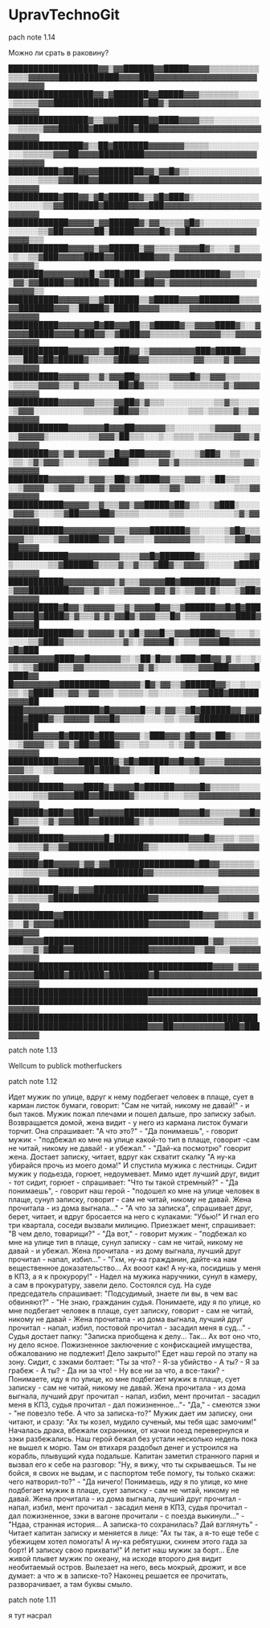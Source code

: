 # UpravTechnoGit

pach note 1.14

Можно ли срать в раковину?

██████████████████▓▓▒▓▓██████▓▓█████▓▓▓▓▒▒▒▒▒▒▒▒▒▒▒▒▒▒▓▓▓▓▓▓████████████▓▓▓▓███▓▓▓▓▓▓▓▓▓▓▓▓▓▓▓▓▓▓▓▓▓▓▓▓▓▓▓
█████████████████▓▓▒▓███████▓▓█████▓▓▓▒▒▒▒▒▒▒▒░░░░░▒▒▒▒▒▓▓▓██████████████████▓██▓▒▓▓▓▓▓▓▓▓▓▓▓▓▓▓▓▓▓▓▓▓▓▓▓▓
████████████████▓▒▒▓▓▓██████▓▓████▓▓▓▓▒▒▒░░░░░░░░░░░▒▒▒▒▒▓▓▓██████▓████████▓████▓▓▓▓▓▓▓▓▓▓▓▓▓▓▓▓▓▓▓▓▓▓▓▓▓▓
███████████████▓▒▒██▓███████▓▓▓▓▓▓▓▒▒▒▒▒░░░░░░░░░░░░░▒▒▒▒▒▒▓▓▓██▓▓▓▓█████████▓▓▓▓▓▓▓▓▓▓▓▓▓▓▓▓▓▓▓▓▓▓▓▓▓▓▓▓▓
██████████▓███▓▓▓▓█████████▓▓▒▓▓█▓▒▒░░░░░░░░░░░░░░░░░░░░▒▒▒▒▓▓▓███▓▓███████▓▓▓██▓▓▓▓▓▓▓▓▓▓▓▓▓▓▓▓▓▓▓▓▓▓▓▓▓▓
██████████▓███▓▓▒▓█▓██████▓▒▒▓█▓███▓▒░░░░░░░░░░░░░░░░░░░░▒▒▓▓███████▓█████▓▓▓▓███▓▓▓▓▓▓▓▓▓▓▓▓▓▓▓▓▓▓▓▓▓▓▓▓▓
████████████▓▓▓▓▓▒▓▓██████▓▒▓▓▒▒▒▒▒▓█▓▒░░░░░░░░░░░░░░░░░▒▒▓██▓▓▓▓▓▓██▒█████▓▓▓▓▓█▓▒▓▓█▓▓▓▓▓▓▓▓▓▓▓▓▓▓▓▓▓▒▒▒
████████████▓▓▓▓▓▒▓▓██████▒▓▓▒▒▒▒▒▓▓▓▓█▓▒░░░▒▓░░░░░▒░░▒▒▓███▓▓▓▓▓████▓▓████████▓▓▓▒▓▓▓▓▓▓▓▓▓▓▓▓▓▓▓▓▓▓▓▓▓▓▒
███████▓▓▓▓▓▓▓▓▓█▒▓███▓███▒▓▓▓▓▓██████████▓▓▒▒▒░░░░▓▓▒▓▓█████▓▓█████▓▓▒████▓▓██▓▓▒▓▓▓▓▓▓▓▓▓▓▓▓▓▓▓▓▓▓▓▓▓▓▒▒
██████████▓▓▓▓▓▓▒▒▓███████▒▒▓█████▓▓▓▓████████▒▒▒▒▓▓███████▓▓▓▒▒█████▓▒█████▓▓▓▓▒▒▒▒▒▒▓▓▓▓▓▓▓▓▓▓▓▓▓▓▓▓▓▓▓▓
██████████▓▓▓▓▓▓▓█▓██▓▓▓██▒▒▓█████▓▒▒▓▓▓▓████▓▒░░▓▓▓▓▓█████▓▓▓▓█▓██▓▓▒▒▓████▓▓▒▒▒▒▒▒▒▒▓▓▓▓▓▓▒▒▒▓▓▓▓▓▓▓▓▓▓▓
████████████▓▓▓▓▓▓▒▓▓███▓▓░▒▓▓▓▓▓▓▓▓▓███▓█████▓░░░▒▒▒███▓██▓█████▓▒▒▒▒▒▓████▓▓▒▒▒▒▒▒▒▒▒▓▓▒▒▒▒▓▒▓▓▓▓▓▓▓▓▓▓▓
██████████▓▓▓▓▓▓▒▒▓▒▓▓▓██▓▒▒▒▒▒▒▓▓▓▓█▓▒▒▓▓▓▒▒▒░░░░░▒▒▒▒▒▓▓▓▓▒▒▒▓▒▒▒▒▒▒▒▒██▓█▓▒▒▒░░░▒▒▒▒▒▒▒▒▒▒▓▒▓▓▓▓▓▓▓▓▓▓▓
██████████▓▓▓▓▓▓▓▒▒▒▒▓▓██▓▒▓▒▒▒░░░░░░░░░░▒▒▓▒▒░░░░░▒▓▓▓░░░░░░░░░░▒▒▒▒▒▒▓██▓▓▒▒░░░░░░░░▒▒▒░▒▒▒▒▒▓▒▒▓▓▓▓▓▓▓▓
████████████▓▓▓▓▓▓▓█▓▓▓██▓▓▓▓▓▓▒▒░░░░░░░▒▓▓▓▓▓░░░░░░▓▓▓▓▓▒░░░░░░░░▒▒▓▓▓▒██▒▒▒░░░▒░░▒▒▒▒░▒▒▒▒▒▒▒▓▓▓▒▓▓▓▓▓▓▓
████████▓▓▒▓▓▒▓▓▓▓▓▒▒█▓▓███▓▓▓▓▓▒░░░░▒▓██▓░░▒▒░░░░░▒▒░▒▓▒▓▓▓▒░░░░░▒▒▓▓████▒▒░░░░▓▓▒▓▒▒▒▒▒▒▒▒▒▒▒▒▒▓▓▒▓▓▓▓▓▓
████████▓▓▓▓▓▓▓▒▓▓▓▒▒██▓▒▓████▓▓▒▒▒▓▓▓▒░▒██▒▒▒░░░░░░▒▓▓▓▓░░▒▓▓▓▒▒▒▒▓▓▒▓▓▓▒▒▒▒░░░▒▒▓▓▒░░░░░░░░░░▒▒▒▓▓▓▓▓▓▓▓
███████████▓▓▓▓▓▒▒▓▒▒▒▓▓▒▓▓█████▓██▓▒▒░░▒▓███▒░░░░░▓▓▓▓▒░░░▒▒▓██▓▓▓▓██▓▒▒▒▒▒░░░░░░▒▒▒░░░░░░░░░░▒▓▒▓▓▓▓▓▓▓▓
███████████▓▓▓▓▓▓▓▓▓▓▒▒▒▓▓▓▓███████▓▒▒░░░░░▒▓█▓▒▒▒▓▓▓▒▒░░░░▒▓▓██████▓▓▒▓▓▒▒▒▒░░▓▓▓▓▓▓▓▒▒▒░░░░▒▒▓▓█▓▓██▓▓▓▓
████████████▓▓▓▓▓▓▓▓▓▓▒▒▒▒▓▓█▓███████▓▒░░░░░░░░▒▓▓▒░░░░░░░▒▒▓██████▓▒▒▒▒▓▒▒▓▒▒▒▓██▓▒▒▓▓▓▓▒░░░░░▓████▓▓▓▓▓▓
███████████▓▓▓▓▓▓▓▓▓▓▒▓▒▒▒▓▓▓▓▓██▓████████▓▓▓▒▒▒▒▒▒▓▓▓████████▓▓▓▒▒▓▒░▒▒▒▓▓▓▓▓▒▓▓▒▓▒░▒▒▓▓▒▓▒░░░▒▓██▓▓▓▓▓▓▓
██████████▓█▓▓▒▓▓▓▓▓▓▒▒▓▒▓▓▓▓█▓▓▒▒▓██████▓▓█▓█▓████▓▓▓▓█▓████▓▒▓▒▒▒▓▒▓▒▓▓█▓▒▓▓▓▒▒▒█▓░▒▒▒▓▓▓▓▓▓▓████▓▓▓▓▓▓█
█████████████▓▓▒▓▓▓▓▓▒▓▒▓█▒▓▓▓█▒▒▓▓▓█████▓▒▒▒░░░▒░░░░░▒▒▓███▓▒▒▒▒▒▒▒▒▒▒▒▒▓▒░▒▓▓▓▓▓█▒░▒▒▒▓▓▓▓██▓▓▓▓▓▓▓█▓███
▓▓▓▓▓▓▓▓▓████▓▓█▓▓▓▓▓▓▒▒░▒██▒█▓▓▒▓███▓██▓▓▒▓░▒░░▒░░▒░▒▒▓████▒▒▒▓▓▒▒▒▒▒▒▒▒▒▒▒▓▒▓▒░░░░░▒▒▒▓▓▓███▓▓▓▓▓█████▓▓
█▓▓▓▓▓▓▓▓▓██████████▓▓▓▓▓▓▒█▓▒▓▓▒▒▓██████▓▓▒░░▒░░░▒▒░▒▓████▒▒▒▓▓▒▒▓▓▒▒▒░▒▒▒▒▒░▒▒░░░░░▒▒▒▓▓███▓██████▓▓▓▓██
███▓▓▓▓▓▓▓▓███████▓█▓▓▓▓▓▓█▒▒▓▒▓▓▒▒▓█▓██████▓▓▒▓▓▓███▓████▓▒▒▓▓▓▓▓▒▓▓▓█▓▒▒▒▒▒░░░░▒▒░▒▒▒▓██████████████████
█████▓▓▓▓▓█▓█████▓███▓▓▓▓▓░▒███▓▓▓▒▓█▓▓▓▒██▓▒░░▒▒▒░░▒▓▓▓▓▒▒░▓▓▒▓██▓▓███▓▒░░░▒▒░░░░▒░▒▓▓▒▓▓▓▓▓▓▓▓▓▓▓▓▓▓▓▓▓▓
██████████▓▓▓▓███████▓▒▓█▓██████▓▓█▓▓█▓▒▒▒▒▓▓▓▓▓▓▓▓▓▓▒▒░░▒▒▓▓▓▓▓▓██▓████▓▓▒░░░▒█░░░░░░▒▒▓▓▓▓▓▓▓▓▓▓▓▓▓▓▓▓▓▓
███████████▓▓▓▓████▓▒▓▓▓▓█▓██████▓▓▓▓▓█▓▒▒▒▒▒▒░░░░░░░░░▒▒▒▓▓▓▓▓███▓▓██████▓▒░░░░░▒░░░▒▒▒▓▓▓▓▓▓▓▓▓▓▓▓▓▓▓▓▓▓
███████▓███▓▓████▓▓▓▓▓▓███████████▓▓▓▓█▓▒▒▒▒▒▒▓▓█▓█▓▒▒▒▒░▒▓▒▓▓▓███▓▓███████▓▒░▒░░░░░▒▒▒▒▒▒▒▒▒▓▓▓▓▓▓▓▓▓▓▓▓▓
███████████▓▓▓▓▓▓▓▓█▒███████████████▓▓▓█▓▒▒▒▒░▒▒▒░░░▒▒▒▒▒▓▒▒▓▓███████████████▓▒▒░░░░░░▒▒▒▒▒▒▒▓▓▓▓▓▓▓▓▓▓▓▓▓
██████▓██▓▓▓▓▓▒▓▓▒▓▓█████████████████▓██▓▓▒▒▒▒▒▒▒░░░░▒▒▒▒▒▓▓█████████████████▓▓▒▒▒▒▒▒▒▒▒▒▒▒▒▓▓▓▓▓▓▓▓▓▓▓▓▓▓
██████████▓▓▓▒▓▓▓██████████████████████▓▓▓▒▒▒▒▒▒▒▒▒░▒▒▒▒▒▒▓███████████████████▓▓▒▒▒▒▒▒▒▒▒▒▒▒▓▓▓▓▓▓▓▓▓▓▓▓▓▓
█████████▓▓████████████████████████████▓▓▓▒▒░░░▒▓▒▒░░▓▒▓▓▓▓███████████████████▓▓▓▓▓▓▓▓▒▒▒▒▒▓▓▓▓▓▓▓▓▓▓▓▓▓▓▓
███▓▓▓▓█████████████████████████████████▒▓▓▒▒▒▒▒▒▒░░░▒▒▓▒▓███▓▓███████████████▓▓▓▓▓▓▓▓▓▒▒▓▓▒▒▒▓▓▓▓▓▓▓▓▓▓▓▓
█████████████████████████████████████████▓▓▓▓▒▓▓▓▓▓▓▓▓▓██████▓███████▓████████▓█▓▓▓▓▓▓▓▓▓▓▓▓▓▓▓▓▓▓▓▓▓▓▓▓▓▓
██████████████████████████████████████████████████████████████████████████████▓▓▓▓▓▓▓▓▓▓▓▓▓▓▓▓▓▓▓▓▓▓▓▓▓▓▓▓
██████████████████████████████████████████████████████████████████████████████▓▓▓██▓▓▓▓▓▓▓▓▓▓███▓███▓▓▓▓▓▓


patch note 1.13

Wellcum to publick motherfuckers


patch note 1.12

Идет мужик по улице, вдруг к нему подбегает человек в плаще, сует в карман листок бумаги, говорит: "Сам не читай, никому не давай!" - и был таков. Мужик пожал плечами и пошел дальше, про записку забыл. Возвращается домой, жена видит - у него из кармана листок бумаги торчит. Она спрашивает: "А что это?" - "Да понимаешь", - говорит мужик - "подбежал ко мне на улице какой-то тип в плаще, говорит -сам не читай, никому не давай! - и убежал." - "Дай-ка посмотрю" говорит жена. Достает записку, читает, вдруг как схватит скалку "А ну-ка убирайся прочь из моего дома!" И спустила мужика с лестницы.
Сидит мужик у подьезда, горюет, недоумевает. Мимо идет лучший друг, видит - тот сидит, горюет - спрашивает: "Что ты такой стремный?" - "Да понимаешь", - говорит наш герой - "подошел ко мне на улице человек в плаще, сунул записку, говорит - сам не читай, никому не давай. Жена прочитала - из дома выгнала..." - "А что за записка", спрашивает друг, берет, читает, и вдруг бросается на него с кулаками: "Убью!" И гнал его три квартала, соседи вызвали милицию. Приезжает мент, спрашивает: "В чем дело, товарищи?" - "Да вот," - говорит мужик - "подбежал ко мне на улице тип в плаще, сунул записку - сам не читай, никому не давай - и убежал. Жена прочитала - из дому выгнала, лучший друг прочитал - напал, избил..." - "Гхм, ну-ка гражданин, дайте-ка нам вещественное доказательство... Ах вооот как! А ну-ка, посидишь у меня в КПЗ, а я к прокурору!" - Надел на мужика наручники, сунул в камеру, а сам в прокуратуру, завели дело.
Состоялся суд. На суде председатель спрашивает: "Подсудимый, знаете ли вы, в чем вас обвиняют?" - "Не знаю, гражданин судья. Понимаете, иду я по улице, ко мне подбегает человек в плаще, сует записку, говорит - сам не читай, никому не давай - Жена прочитала - из дома выгнала, лучший друг прочитал - напал, избил, постовой прочитал - засадил меня в суд..." - Судья достает папку: "Записка приобщена к делу... Так... Ах вот оно что, ну дело ясное. Пожизненное заключение с конфискацией имущества, обжалованию не подлежит! Дело закрыто!"
Едет наш герой по этапу на зону. Сидит, с зэками болтает: "Ты за что? - Я-за убийство - А ты? - Я за грабеж - А ты? - Да ни за что! - Ну все ни за что, а все-таки? - Понимаете, иду я по улице, ко мне подбегает мужик в плаще, сует записку - сам не читай, никому не давай. Жена прочитала - из дома выгнала, лучший друг прочитал - напал, избил, мент прочитал - засадил меня в КПЗ, судья прочитал - дал пожизненное..."- "Да," - смеются зэки - "не повезло тебе. А что за записка-то?" Мужик дает им записку, они читают, и сразу: "Ах ты козел, мудило сученый, мы тебя щас замочим!" Началась драка, вбежали охранники, от качки поезд перевернулся и зэки разбежались.
Наш герой бежал без устали несколько недель пока не вышел к морю. Там он втихаря раздобыл денег и устроился на корабль, плывущий куда подальше. Капитан заметил странного парня и вызвал его к себе на разговор: "Ну, я вижу, что ты скрываешься. Ты не бойся, я своих не выдам, и с паспортом тебе помогу, ты только скажи: чего натворил-то?" - "Да ничего! Понимаешь, иду я по улице, ко мне подбегает мужик в плаще, сует записку - сам не читай, никому не давай. Жена прочитала - из дома выгнала, лучший друг прочитал - напал, избил, мент прочитал - засадил меня в КПЗ, судья прочитал - дал пожизненное, зэки в вагоне прочитали - с поезда выкинули..." - "Ндаа, странная история... А записка-то сохранилась? Дай взглянуть" - Читает капитан записку и меняется в лице: "Ах ты так, а я-то еще тебе с убежищем хотел помогать! А ну-ка ребятушки, скинем этого гада за борт! И записку свою прихвати!" И летит наш мужик за борт...
Еле живой плывет мужик по океану, на исходе второго дня видит необитаемый остров. Вылезает на него, весь мокрый, дрожит, и все думает: а что ж в записке-то? Наконец решается ее прочитать, разворачивает, а там буквы смыло.


patch note 1.11

я тут насрал
